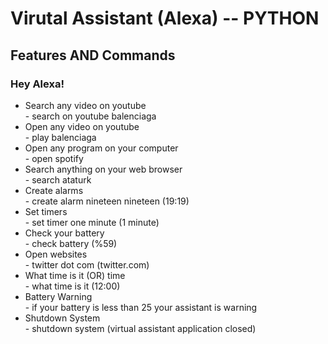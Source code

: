 # Virutal Assistant (Alexa) -- PYTHON

<h2>Features AND Commands</h2>
<h3> Hey Alexa! </h3>
<ul>
  <li>Search any video on youtube</li> - search on youtube balenciaga
  <li>Open any video on youtube</li> - play balenciaga
  <li>Open any program on your computer</li> - open spotify
  <li>Search anything on your web browser</li> - search ataturk
  <li>Create alarms</li> - create alarm nineteen nineteen (19:19)
  <li>Set timers</li> - set timer one minute (1 minute)
  <li>Check your battery</li> - check battery (%59)
  <li>Open websites</li> - twitter dot com (twitter.com)
  <li>What time is it (OR) time</li> - what time is it (12:00)
  <li>Battery Warning</li> - if your battery is less than 25 your assistant is warning
  <li>Shutdown System</li> - shutdown system (virtual assistant application closed)
</ul>
